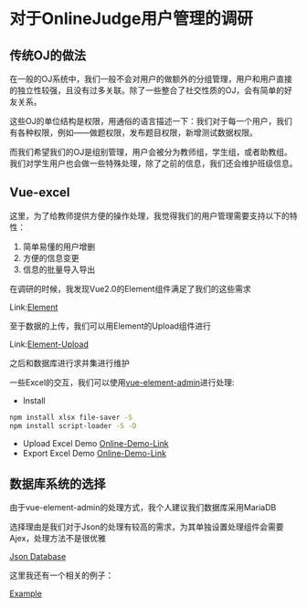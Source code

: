 # 对于OnlineJudge用户管理的调研

## 传统OJ的做法

在一般的OJ系统中，我们一般不会对用户的做额外的分组管理，用户和用户直接的独立性较强，且没有过多关联。除了一些整合了社交性质的OJ，会有简单的好友关系。

这些OJ的单位结构是权限，用通俗的语言描述一下：我们对于每一个用户，我们有各种权限，例如——做题权限，发布题目权限，新增测试数据权限。

而我们希望我们的OJ是组别管理，用户会被分为教师组，学生组，或者助教组。我们对学生用户也会做一些特殊处理，除了之前的信息，我们还会维护班级信息。

## Vue-excel

这里，为了给教师提供方便的操作处理，我觉得我们的用户管理需要支持以下的特性：

1. 简单易懂的用户增删
2. 方便的信息变更
3. 信息的批量导入导出

在调研的时候，我发现Vue2.0的Element组件满足了我们的这些需求

Link:[Element](https://element.eleme.io/)

至于数据的上传，我们可以用Element的Upload组件进行

Link:[Element-Upload](https://element.eleme.io/#/en-US/component/upload)

之后和数据库进行求并集进行维护

一些Excel的交互，我们可以使用[vue-element-admin](https://panjiachen.github.io/vue-element-admin-site/feature/component/excel.html)进行处理:

- Install

```bash
npm install xlsx file-saver -S
npm install script-loader -S -D
```

- Upload Excel Demo [Online-Demo-Link](https://panjiachen.github.io/vue-element-admin/#/excel/upload-excel)
- Export Excel Demo [Online-Demo-Link](https://panjiachen.github.io/vue-element-admin/#/excel/export-excel)

## 数据库系统的选择

由于vue-element-admin的处理方式，我个人建议我们数据库采用MariaDB

选择理由是我们对于Json的处理有较高的需求，为其单独设置处理组件会需要Ajex，处理方法不是很优雅

[Json Database](https://mariadb.com/resources/blog/the-best-of-both-worlds-relational-json/)

这里我还有一个相关的例子：

[Example](https://go.mariadb.com/JSON-Relational-How-to-use-hybrid-data-models-2019-11-12.html?_ga=2.197860075.531382662.1585446580-181680767.1585446580)
